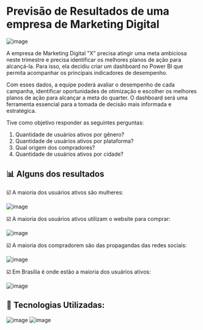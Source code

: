 # Previsão de Resultados de uma empresa de Marketing Digital

![image](https://github.com/user-attachments/assets/668a0646-f183-4339-9f06-2c68d2b19dc2)


A empresa de Marketing Digital "X" precisa atingir uma meta ambiciosa neste trimestre e precisa identificar os melhores planos de ação para alcançá-la. Para isso, ela decidiu criar um dashboard no Power BI que permita acompanhar os principais indicadores de
desempenho. 

Com esses dados, a equipe poderá avaliar o desempenho de cada campanha, identificar oportunidades de otimização e escolher os melhores planos de ação para alcançar a meta do quarter. O dashboard será uma ferramenta essencial para a tomada de decisão mais informada e estratégica.

Tive como objetivo responder as seguintes perguntas:

1. Quantidade de usuários ativos por gênero?
2. Quantidade de usuários ativos por plataforma?
3. Qual origem dos compradores?
4. Quantidade de usuários ativos por cidade?

## 📊 Alguns dos resultados

☑️ A maioria dos usuários ativos são mulheres:

![image](https://github.com/user-attachments/assets/e44203b6-c6ed-4a49-a704-08721994569d)

☑️ A maioria dos usuários ativos utilizam o website para comprar:

![image](https://github.com/user-attachments/assets/470c4f46-fc5e-4021-9969-a3d6f87f19c7)

☑️ A maioria dos compradorem são das propagandas das redes sociais:

![image](https://github.com/user-attachments/assets/d16591dc-cfb9-49fe-b687-7028075f85fd)

☑️ Em Brasília é onde estão a maioria dos usuários ativos:

![image](https://github.com/user-attachments/assets/4d861e98-e6ba-457c-bf0b-16fbd6b0d331)

## 🔎 Tecnologias Utilizadas:

![image](https://github.com/user-attachments/assets/8b4412c8-02b9-4a61-83e3-f0cef764b13f)
![image](https://github.com/user-attachments/assets/a3997d1b-739f-4179-9968-da61e415c185)



